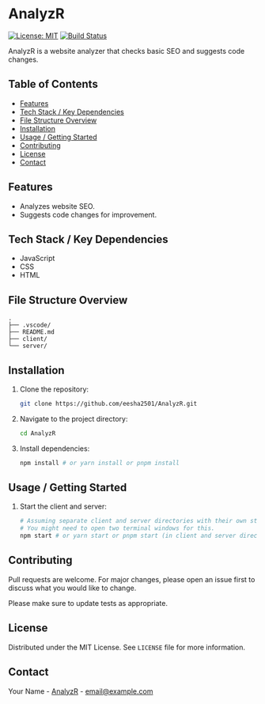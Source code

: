 # AnalyzR

[![License: MIT](https://img.shields.io/badge/License-MIT-blue.svg)](https://opensource.org/licenses/MIT)
[![Build Status](https://img.shields.io/github/actions/workflow/status/eesha2501/AnalyzR/main.yml?branch=main)]()

AnalyzR is a website analyzer that checks basic SEO and suggests code changes.

## Table of Contents

- [Features](#features)
- [Tech Stack / Key Dependencies](#tech-stack--key-dependencies)
- [File Structure Overview](#file-structure-overview)
- [Installation](#installation)
- [Usage / Getting Started](#usage--getting-started)
- [Contributing](#contributing)
- [License](#license)
- [Contact](#contact)

<!-- TODO: Add screenshots if applicable -->

## Features

- Analyzes website SEO.
- Suggests code changes for improvement.

## Tech Stack / Key Dependencies

- JavaScript
- CSS
- HTML

## File Structure Overview

```
.
├── .vscode/
├── README.md
├── client/
└── server/
```

## Installation

1. Clone the repository:
   ```sh
   git clone https://github.com/eesha2501/AnalyzR.git
   ```
2. Navigate to the project directory:
   ```sh
   cd AnalyzR
   ```
3. Install dependencies:
   ```sh
   npm install # or yarn install or pnpm install
   ```

## Usage / Getting Started

1.  Start the client and server:
    ```sh
    # Assuming separate client and server directories with their own start scripts
    # You might need to open two terminal windows for this.
    npm start # or yarn start or pnpm start (in client and server directories if applicable)
    ```
    <!-- TODO: Add specific instructions on how to build and run the project -->

## Contributing

Pull requests are welcome. For major changes, please open an issue first to discuss what you would like to change.

Please make sure to update tests as appropriate.

## License

Distributed under the MIT License. See `LICENSE` file for more information.

## Contact

Your Name - [AnalyzR](https://github.com/eesha2501/AnalyzR) - email@example.com
